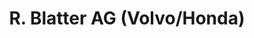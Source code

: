 ---
title: "R. Blatter AG (Volvo/Honda)"
url: /burgdorf/r-blatter-ag-volvo-honda/
shop: Autohaus
---